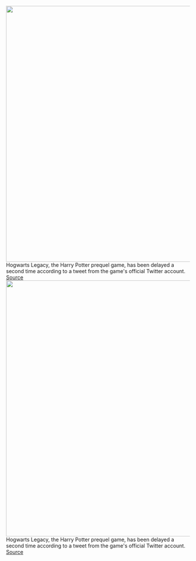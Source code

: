 <img src='https://cdn.vox-cdn.com/thumbor/NCOXO1K7rleDQrgkehF-J05TThs=/0x0:3840x2160/1200x800/filters:focal(2081x540:2695x1154)/cdn.vox-cdn.com/uploads/chorus_image/image/71237188/EnIVQHKUYAEGfed.0.0.jpg' width='700px' /><br/>
Hogwarts Legacy, the Harry Potter prequel game, has been delayed a second time according to a tweet from the game's official Twitter account.
<a href='https://www.theverge.com/2022/8/12/23303100/hogwarts-legacy-delayed-harry-potter-prequel'> Source <a/><img src='https://cdn.vox-cdn.com/thumbor/NCOXO1K7rleDQrgkehF-J05TThs=/0x0:3840x2160/1200x800/filters:focal(2081x540:2695x1154)/cdn.vox-cdn.com/uploads/chorus_image/image/71237188/EnIVQHKUYAEGfed.0.0.jpg' width='700px' /><br/>
Hogwarts Legacy, the Harry Potter prequel game, has been delayed a second time according to a tweet from the game's official Twitter account.
<a href='https://www.theverge.com/2022/8/12/23303100/hogwarts-legacy-delayed-harry-potter-prequel'> Source <a/>